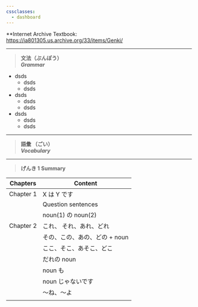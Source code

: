 ```yaml
---
cssclasses:
  - dashboard
---
```

**Internet Archive Textbook: https://ia801305.us.archive.org/33/items/Genki/

---

> **文法（ぶんぽう）**\
> **_Grammar_**

- dsds
	- dsds
	- dsds
- dsds
	- dsds
	- dsds
- dsds
	- dsds
	- dsds
---

> **語彙 （ごい）**\
> **_Vocabulary_**

---

> **げんき 1**
> **Summary**

| Chapters  | Content            |
| --------- | ------------------ |
| Chapter 1 | X は Y です           |
|           | Question sentences |
|           | noun(1) の noun(2)  |
| Chapter 2 | これ、 それ、あれ、どれ       |
|           | その、この、あの、どの + noun |
|           | ここ、そこ、あそこ、どこ       |
|           | だれの noun           |
|           | noun も             |
|           | noun じゃないです        |
|           | ～ね、～よ              |
|           |                    |
